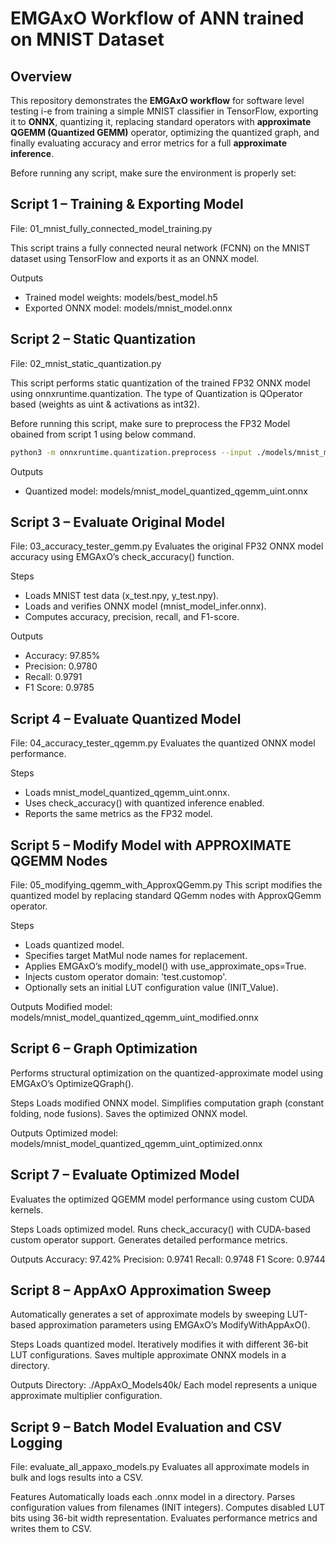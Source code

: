 # EMGAxO Workflow of ANN trained on MNIST Dataset


## Overview
This repository demonstrates the **EMGAxO workflow** for software level testing i-e from training a simple MNIST classifier in TensorFlow, exporting it to **ONNX**, quantizing it, replacing standard operators with **approximate QGEMM (Quantized GEMM)** operator, optimizing the quantized graph, and finally evaluating accuracy and error metrics for a full **approximate inference**.

Before running any script, make sure the environment is properly set:

## Script 1 – Training & Exporting Model

File: 01_mnist_fully_connected_model_training.py

This script trains a fully connected neural network (FCNN) on the MNIST dataset using TensorFlow and exports it as an ONNX model.

Outputs
- Trained model weights: models/best_model.h5
- Exported ONNX model: models/mnist_model.onnx


## Script 2 – Static Quantization

File: 02_mnist_static_quantization.py

This script performs static quantization of the trained FP32 ONNX model using onnxruntime.quantization. The type of Quantization is QOperator based (weights as uint & activations as int32).

Before running this script, make sure to preprocess the FP32 Model obained from script 1 using below command.

```bash
python3 -m onnxruntime.quantization.preprocess --input ./models/mnist_model.onnx --output ./models/mnist_model_infer.onnx
```

Outputs
- Quantized model: models/mnist_model_quantized_qgemm_uint.onnx

## Script 3 – Evaluate Original Model
File: 03_accuracy_tester_gemm.py
Evaluates the original FP32 ONNX model accuracy using EMGAxO’s check_accuracy() function.

Steps
- Loads MNIST test data (x_test.npy, y_test.npy).
- Loads and verifies ONNX model (mnist_model_infer.onnx).
- Computes accuracy, precision, recall, and F1-score.

Outputs
- Accuracy: 97.85%
- Precision: 0.9780
- Recall:    0.9791
- F1 Score:  0.9785

## Script 4 – Evaluate Quantized Model
File: 04_accuracy_tester_qgemm.py
Evaluates the quantized ONNX model performance.

Steps
- Loads mnist_model_quantized_qgemm_uint.onnx.
- Uses check_accuracy() with quantized inference enabled.
- Reports the same metrics as the FP32 model.


## Script 5 – Modify Model with APPROXIMATE QGEMM Nodes
File: 05_modifying_qgemm_with_ApproxQGemm.py
This script modifies the quantized model by replacing standard QGemm nodes with ApproxQGemm operator.

Steps

- Loads quantized model.
- Specifies target MatMul node names for replacement.
- Applies EMGAxO’s modify_model() with use_approximate_ops=True.
- Injects custom operator domain: 'test.customop'.
- Optionally sets an initial LUT configuration value (INIT_Value).

Outputs
Modified model: models/mnist_model_quantized_qgemm_uint_modified.onnx

## Script 6 – Graph Optimization
Performs structural optimization on the quantized-approximate model using EMGAxO’s OptimizeQGraph().

Steps
Loads modified ONNX model.
Simplifies computation graph (constant folding, node fusions).
Saves the optimized ONNX model.

Outputs
Optimized model: models/mnist_model_quantized_qgemm_uint_optimized.onnx

## Script 7 – Evaluate Optimized Model
Evaluates the optimized QGEMM model performance using custom CUDA kernels.

Steps
Loads optimized model.
Runs check_accuracy() with CUDA-based custom operator support.
Generates detailed performance metrics.

Outputs
Accuracy: 97.42%
Precision: 0.9741
Recall:    0.9748
F1 Score:  0.9744

## Script 8 – AppAxO Approximation Sweep
Automatically generates a set of approximate models by sweeping LUT-based approximation parameters using EMGAxO’s ModifyWithAppAxO().

Steps
Loads quantized model.
Iteratively modifies it with different 36-bit LUT configurations.
Saves multiple approximate ONNX models in a directory.

Outputs
Directory: ./AppAxO_Models40k/
Each model represents a unique approximate multiplier configuration.

## Script 9 – Batch Model Evaluation and CSV Logging

File: evaluate_all_appaxo_models.py
Evaluates all approximate models in bulk and logs results into a CSV.

Features
Automatically loads each .onnx model in a directory.
Parses configuration values from filenames (INIT integers).
Computes disabled LUT bits using 36-bit width representation.
Evaluates performance metrics and writes them to CSV.
